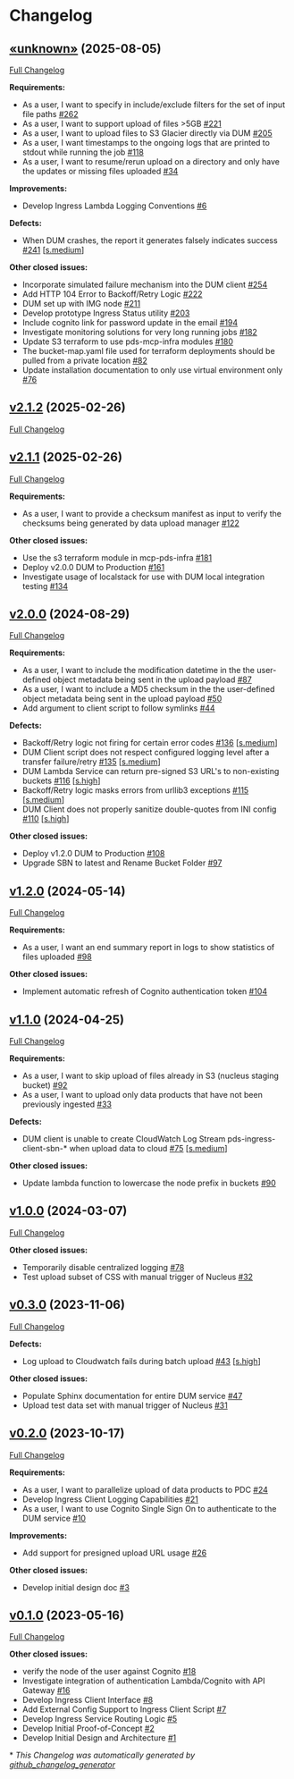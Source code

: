 # Changelog

## [«unknown»](https://github.com/NASA-PDS/data-upload-manager/tree/«unknown») (2025-08-05)

[Full Changelog](https://github.com/NASA-PDS/data-upload-manager/compare/v2.1.2...«unknown»)

**Requirements:**

- As a user, I want to specify in include/exclude filters for the set of input file paths [\#262](https://github.com/NASA-PDS/data-upload-manager/issues/262)
- As a user, I want to support upload of files \>5GB [\#221](https://github.com/NASA-PDS/data-upload-manager/issues/221)
- As a user, I want to upload files to S3 Glacier directly via DUM [\#205](https://github.com/NASA-PDS/data-upload-manager/issues/205)
- As a user, I want timestamps to the ongoing logs that are printed to stdout while running the job [\#118](https://github.com/NASA-PDS/data-upload-manager/issues/118)
- As a user, I want to resume/rerun upload on a directory and only have the updates or missing files uploaded [\#34](https://github.com/NASA-PDS/data-upload-manager/issues/34)

**Improvements:**

- Develop Ingress Lambda Logging Conventions [\#6](https://github.com/NASA-PDS/data-upload-manager/issues/6)

**Defects:**

- When DUM crashes, the report it generates falsely indicates success [\#241](https://github.com/NASA-PDS/data-upload-manager/issues/241) [[s.medium](https://github.com/NASA-PDS/data-upload-manager/labels/s.medium)]

**Other closed issues:**

- Incorporate simulated failure mechanism into the DUM client [\#254](https://github.com/NASA-PDS/data-upload-manager/issues/254)
- Add HTTP 104 Error to Backoff/Retry Logic [\#222](https://github.com/NASA-PDS/data-upload-manager/issues/222)
- DUM set up with IMG node [\#211](https://github.com/NASA-PDS/data-upload-manager/issues/211)
- Develop prototype Ingress Status utility [\#203](https://github.com/NASA-PDS/data-upload-manager/issues/203)
- Include cognito link for password update in the email [\#194](https://github.com/NASA-PDS/data-upload-manager/issues/194)
- Investigate monitoring solutions for very long running jobs [\#182](https://github.com/NASA-PDS/data-upload-manager/issues/182)
- Update S3 terraform to use pds-mcp-infra modules [\#180](https://github.com/NASA-PDS/data-upload-manager/issues/180)
- The bucket-map.yaml file used for terraform deployments should be pulled from a private location   [\#82](https://github.com/NASA-PDS/data-upload-manager/issues/82)
- Update installation documentation to only use virtual environment only [\#76](https://github.com/NASA-PDS/data-upload-manager/issues/76)

## [v2.1.2](https://github.com/NASA-PDS/data-upload-manager/tree/v2.1.2) (2025-02-26)

[Full Changelog](https://github.com/NASA-PDS/data-upload-manager/compare/v2.1.1...v2.1.2)

## [v2.1.1](https://github.com/NASA-PDS/data-upload-manager/tree/v2.1.1) (2025-02-26)

[Full Changelog](https://github.com/NASA-PDS/data-upload-manager/compare/v2.0.0...v2.1.1)

**Requirements:**

- As a user, I want to provide a checksum manifest as input to verify the checksums being generated by data upload manager [\#122](https://github.com/NASA-PDS/data-upload-manager/issues/122)

**Other closed issues:**

- Use the s3 terraform module in mcp-pds-infra [\#181](https://github.com/NASA-PDS/data-upload-manager/issues/181)
- Deploy v2.0.0 DUM to Production [\#161](https://github.com/NASA-PDS/data-upload-manager/issues/161)
- Investigate usage of localstack for use with DUM local integration testing [\#134](https://github.com/NASA-PDS/data-upload-manager/issues/134)

## [v2.0.0](https://github.com/NASA-PDS/data-upload-manager/tree/v2.0.0) (2024-08-29)

[Full Changelog](https://github.com/NASA-PDS/data-upload-manager/compare/v1.2.0...v2.0.0)

**Requirements:**

- As a user, I want to include the modification datetime in the the user-defined object metadata being sent in the upload payload [\#87](https://github.com/NASA-PDS/data-upload-manager/issues/87)
- As a user, I want to include a MD5 checksum in the the user-defined object metadata being sent in the upload payload [\#50](https://github.com/NASA-PDS/data-upload-manager/issues/50)
- Add argument to client script to follow symlinks [\#44](https://github.com/NASA-PDS/data-upload-manager/issues/44)

**Defects:**

- Backoff/Retry logic not firing for certain error codes [\#136](https://github.com/NASA-PDS/data-upload-manager/issues/136) [[s.medium](https://github.com/NASA-PDS/data-upload-manager/labels/s.medium)]
- DUM Client script does not respect configured logging level after a transfer failure/retry [\#135](https://github.com/NASA-PDS/data-upload-manager/issues/135) [[s.medium](https://github.com/NASA-PDS/data-upload-manager/labels/s.medium)]
- DUM Lambda Service can return pre-signed S3 URL's to non-existing buckets [\#116](https://github.com/NASA-PDS/data-upload-manager/issues/116) [[s.high](https://github.com/NASA-PDS/data-upload-manager/labels/s.high)]
- Backoff/Retry logic masks errors from urllib3 exceptions [\#115](https://github.com/NASA-PDS/data-upload-manager/issues/115) [[s.medium](https://github.com/NASA-PDS/data-upload-manager/labels/s.medium)]
- DUM Client does not properly sanitize double-quotes from INI config [\#110](https://github.com/NASA-PDS/data-upload-manager/issues/110) [[s.high](https://github.com/NASA-PDS/data-upload-manager/labels/s.high)]

**Other closed issues:**

- Deploy v1.2.0 DUM to Production [\#108](https://github.com/NASA-PDS/data-upload-manager/issues/108)
- Upgrade SBN to latest and Rename Bucket Folder [\#97](https://github.com/NASA-PDS/data-upload-manager/issues/97)

## [v1.2.0](https://github.com/NASA-PDS/data-upload-manager/tree/v1.2.0) (2024-05-14)

[Full Changelog](https://github.com/NASA-PDS/data-upload-manager/compare/v1.1.0...v1.2.0)

**Requirements:**

- As a user, I want an end summary report in logs to show statistics of files uploaded [\#98](https://github.com/NASA-PDS/data-upload-manager/issues/98)

**Other closed issues:**

- Implement automatic refresh of Cognito authentication token [\#104](https://github.com/NASA-PDS/data-upload-manager/issues/104)

## [v1.1.0](https://github.com/NASA-PDS/data-upload-manager/tree/v1.1.0) (2024-04-25)

[Full Changelog](https://github.com/NASA-PDS/data-upload-manager/compare/v1.0.0...v1.1.0)

**Requirements:**

- As a user, I want to skip upload of files already in S3 \(nucleus staging bucket\) [\#92](https://github.com/NASA-PDS/data-upload-manager/issues/92)
- As a user, I want to upload only data products that have not been previously ingested [\#33](https://github.com/NASA-PDS/data-upload-manager/issues/33)

**Defects:**

- DUM client is unable to create CloudWatch Log Stream pds-ingress-client-sbn-\* when upload data to cloud [\#75](https://github.com/NASA-PDS/data-upload-manager/issues/75) [[s.medium](https://github.com/NASA-PDS/data-upload-manager/labels/s.medium)]

**Other closed issues:**

- Update lambda function to lowercase the node prefix in buckets [\#90](https://github.com/NASA-PDS/data-upload-manager/issues/90)

## [v1.0.0](https://github.com/NASA-PDS/data-upload-manager/tree/v1.0.0) (2024-03-07)

[Full Changelog](https://github.com/NASA-PDS/data-upload-manager/compare/v0.3.0...v1.0.0)

**Other closed issues:**

- Temporarily disable centralized logging [\#78](https://github.com/NASA-PDS/data-upload-manager/issues/78)
- Test upload subset of CSS with manual trigger of Nucleus [\#32](https://github.com/NASA-PDS/data-upload-manager/issues/32)

## [v0.3.0](https://github.com/NASA-PDS/data-upload-manager/tree/v0.3.0) (2023-11-06)

[Full Changelog](https://github.com/NASA-PDS/data-upload-manager/compare/v0.2.0...v0.3.0)

**Defects:**

- Log upload to Cloudwatch fails during batch upload [\#43](https://github.com/NASA-PDS/data-upload-manager/issues/43) [[s.high](https://github.com/NASA-PDS/data-upload-manager/labels/s.high)]

**Other closed issues:**

- Populate Sphinx documentation for entire DUM service [\#47](https://github.com/NASA-PDS/data-upload-manager/issues/47)
- Upload test data set with manual trigger of Nucleus [\#31](https://github.com/NASA-PDS/data-upload-manager/issues/31)

## [v0.2.0](https://github.com/NASA-PDS/data-upload-manager/tree/v0.2.0) (2023-10-17)

[Full Changelog](https://github.com/NASA-PDS/data-upload-manager/compare/v0.1.0...v0.2.0)

**Requirements:**

- As a user, I want to parallelize upload of data products to PDC [\#24](https://github.com/NASA-PDS/data-upload-manager/issues/24)
- Develop Ingress Client Logging Capabilities [\#21](https://github.com/NASA-PDS/data-upload-manager/issues/21)
- As a user, I want to use Cognito Single Sign On to authenticate to the DUM service [\#10](https://github.com/NASA-PDS/data-upload-manager/issues/10)

**Improvements:**

- Add support for presigned upload URL usage [\#26](https://github.com/NASA-PDS/data-upload-manager/issues/26)

**Other closed issues:**

- Develop initial design doc [\#3](https://github.com/NASA-PDS/data-upload-manager/issues/3)

## [v0.1.0](https://github.com/NASA-PDS/data-upload-manager/tree/v0.1.0) (2023-05-16)

[Full Changelog](https://github.com/NASA-PDS/data-upload-manager/compare/ed1ba8db788146a62149df3915d6ccc0c4bcf6c6...v0.1.0)

**Other closed issues:**

- verify the node of the user against Cognito [\#18](https://github.com/NASA-PDS/data-upload-manager/issues/18)
- Investigate integration of authentication Lambda/Cognito with API Gateway [\#16](https://github.com/NASA-PDS/data-upload-manager/issues/16)
- Develop Ingress Client Interface [\#8](https://github.com/NASA-PDS/data-upload-manager/issues/8)
- Add External Config Support to Ingress Client Script [\#7](https://github.com/NASA-PDS/data-upload-manager/issues/7)
- Develop Ingress Service Routing Logic [\#5](https://github.com/NASA-PDS/data-upload-manager/issues/5)
- Develop Initial Proof-of-Concept [\#2](https://github.com/NASA-PDS/data-upload-manager/issues/2)
- Develop Initial Design and Architecture [\#1](https://github.com/NASA-PDS/data-upload-manager/issues/1)



\* *This Changelog was automatically generated by [github_changelog_generator](https://github.com/github-changelog-generator/github-changelog-generator)*
